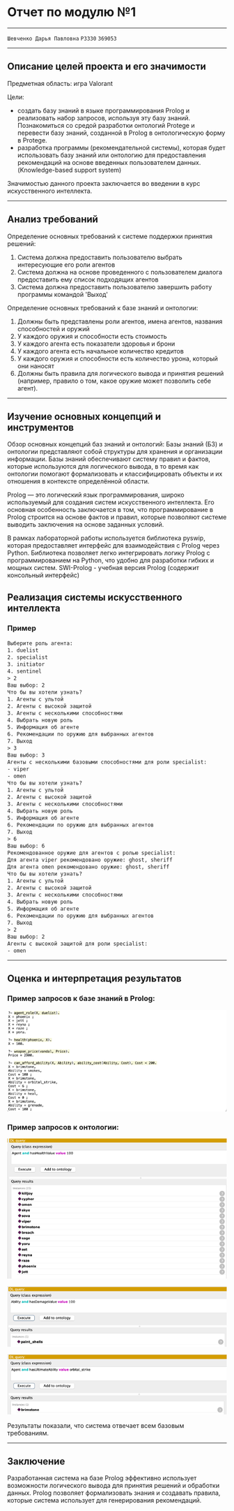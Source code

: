 # Отчет по модулю №1

---

`Шевченко Дарья Павловна`
`P3330` `369053`


---

## Описание целей проекта и его значимости

Предметная область: игра Valorant

Цели:

- создать базу знаний в языке программирования Prolog и реализовать набор запросов, используя эту базу знаний.
  Познакомиться со средой разработки онтологий Protege и перевести базу знаний, созданной в Prolog в
  онтологическую форму в Protege.
- разработка программы (рекомендательной системы), которая будет использовать базу знаний или онтологию для
  предоставления рекомендаций на основе введенных пользователем данных. (Knowledge-based
  support system)

Значимостью данного проекта заключается во введении в курс искусственного интеллекта.

--- 

## Анализ требований

Определение основных требований к системе поддержки принятия решений:

1) Система должна предоставить пользователю выбрать интересующие его роли агентов
2) Система должна на основе проведенного с пользователем диалога предоставить ему список подходящих агентов
3) Система должна предоставить пользователю завершить работу программы командой 'Выход'

Определение основных требований к базе знаний и онтологии:

1) Должны быть представлены роли агентов, имена агентов, названия способностей и оружий
2) У каждого оружия и способности есть стоимость
3) У каждого агента есть показатели здоровья и брони
4) У каждого агента есть начальное количество кредитов
5) У каждого оружия и способности есть количество урона, который они наносят
6) Должны быть правила для логического вывода и принятия решений (например, правило о том, какое оружие может позволить
   себе агент).

--- 

## Изучение основных концепций и инструментов

Обзор основных концепций баз знаний и онтологий: Базы знаний (БЗ) и онтологии представляют собой структуры для хранения
и организации информации. Базы знаний обеспечивают систему правил и фактов, которые используются для логического вывода,
в то время как онтологии помогают формализовать и классифицировать объекты и их отношения в контексте определённой
области.

Prolog — это логический язык программирования, широко используемый для создания систем искусственного интеллекта. Его
основная особенность
заключается в том, что программирование в Prolog строится на основе фактов и правил, которые позволяют системе выводить
заключения на основе заданных условий.

В рамках лабораторной работы используется библиотека pyswip, которая предоставляет интерфейс для взаимодействия с Prolog
через Python.
Библиотека позволяет легко интегрировать логику Prolog с программированием на Python, что удобно для разработки гибких и
мощных систем. SWI-Prolog - учебная версия Prolog (содержит консольный интерфейс)

## Реализация системы искусственного интеллекта

### Пример

```
Выберите роль агента:
1. duelist
2. specialist
3. initiator
4. sentinel
> 2
Ваш выбор: 2
Что бы вы хотели узнать?
1. Агенты с ультой
2. Агенты с высокой защитой
3. Агенты с несколькими способностями
4. Выбрать новую роль
5. Информация об агенте
6. Рекомендации по оружию для выбранных агентов
7. Выход
> 3
Ваш выбор: 3
Агенты с несколькими базовыми способностями для роли specialist:
- viper
- omen
Что бы вы хотели узнать?
1. Агенты с ультой
2. Агенты с высокой защитой
3. Агенты с несколькими способностями
4. Выбрать новую роль
5. Информация об агенте
6. Рекомендации по оружию для выбранных агентов
7. Выход
> 6
Ваш выбор: 6
Рекомендованное оружие для агентов с ролью specialist:
Для агента viper рекомендовано оружие: ghost, sheriff
Для агента omen рекомендовано оружие: ghost, sheriff
Что бы вы хотели узнать?
1. Агенты с ультой
2. Агенты с высокой защитой
3. Агенты с несколькими способностями
4. Выбрать новую роль
5. Информация об агенте
6. Рекомендации по оружию для выбранных агентов
7. Выход
> 2
Ваш выбор: 2
Агенты с высокой защитой для роли specialist:
- omen

```

--- 

## Оценка и интерпретация результатов

### Пример запросов к базе знаний в Prolog:

![img_3.png](png/img_3.png)

### Пример запросов к онтологии:

![img.png](png/img.png)

![img_1.png](png/img_1.png)

![img_2.png](png/img_2.png)

Результаты показали, что система отвечает всем базовым требованиям.

---

## Заключение

Разработанная система на базе Prolog эффективно использует возможности логического вывода для принятия решений и
обработки данных. Prolog позволяет формализовать знания и создавать правила, которые система использует для
генерирования рекомендаций.


